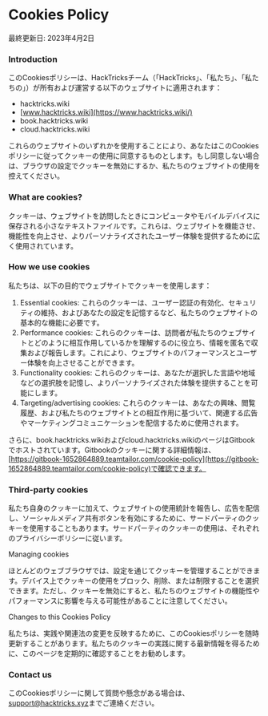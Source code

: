 # Cookies Policy

最終更新日: 2023年4月2日

### Introduction

このCookiesポリシーは、HackTricksチーム（「HackTricks」、「私たち」、「私たちの」）が所有および運営する以下のウェブサイトに適用されます：

* hacktricks.wiki
* [www.hacktricks.wiki](https://www.hacktricks.wiki/)
* book.hacktricks.wiki
* cloud.hacktricks.wiki

これらのウェブサイトのいずれかを使用することにより、あなたはこのCookiesポリシーに従ってクッキーの使用に同意するものとします。もし同意しない場合は、ブラウザの設定でクッキーを無効にするか、私たちのウェブサイトの使用を控えてください。

### What are cookies?

クッキーは、ウェブサイトを訪問したときにコンピュータやモバイルデバイスに保存される小さなテキストファイルです。これらは、ウェブサイトを機能させ、機能性を向上させ、よりパーソナライズされたユーザー体験を提供するために広く使用されています。

### How we use cookies

私たちは、以下の目的でウェブサイトでクッキーを使用します：

1. Essential cookies: これらのクッキーは、ユーザー認証の有効化、セキュリティの維持、およびあなたの設定を記憶するなど、私たちのウェブサイトの基本的な機能に必要です。
2. Performance cookies: これらのクッキーは、訪問者が私たちのウェブサイトとどのように相互作用しているかを理解するのに役立ち、情報を匿名で収集および報告します。これにより、ウェブサイトのパフォーマンスとユーザー体験を向上させることができます。
3. Functionality cookies: これらのクッキーは、あなたが選択した言語や地域などの選択肢を記憶し、よりパーソナライズされた体験を提供することを可能にします。
4. Targeting/advertising cookies: これらのクッキーは、あなたの興味、閲覧履歴、および私たちのウェブサイトとの相互作用に基づいて、関連する広告やマーケティングコミュニケーションを配信するために使用されます。

さらに、book.hacktricks.wikiおよびcloud.hacktricks.wikiのページはGitbookでホストされています。Gitbookのクッキーに関する詳細情報は、[https://gitbook-1652864889.teamtailor.com/cookie-policy](https://gitbook-1652864889.teamtailor.com/cookie-policy)で確認できます。

### Third-party cookies

私たち自身のクッキーに加えて、ウェブサイトの使用統計を報告し、広告を配信し、ソーシャルメディア共有ボタンを有効にするために、サードパーティのクッキーを使用することもあります。サードパーティのクッキーの使用は、それぞれのプライバシーポリシーに従います。

Managing cookies

ほとんどのウェブブラウザでは、設定を通じてクッキーを管理することができます。デバイス上でクッキーの使用をブロック、削除、または制限することを選択できます。ただし、クッキーを無効にすると、私たちのウェブサイトの機能性やパフォーマンスに影響を与える可能性があることに注意してください。

Changes to this Cookies Policy

私たちは、実践や関連法の変更を反映するために、このCookiesポリシーを随時更新することがあります。私たちのクッキーの実践に関する最新情報を得るために、このページを定期的に確認することをお勧めします。

### Contact us

このCookiesポリシーに関して質問や懸念がある場合は、[support@hacktricks.xyz](mailto:support@hacktricks.xyz)までご連絡ください。
